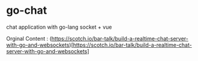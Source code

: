 # go-chat
chat application with go-lang socket + vue

Orginal Content : (https://scotch.io/bar-talk/build-a-realtime-chat-server-with-go-and-websockets)[https://scotch.io/bar-talk/build-a-realtime-chat-server-with-go-and-websockets]

